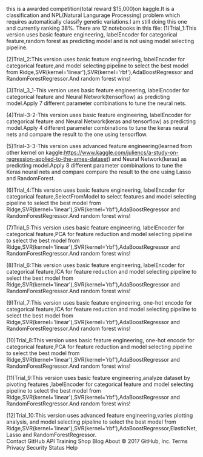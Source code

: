 this is a awarded competition(total reward $15,000)on kaggle.It is a classification and NPL(Natural Langurage Processing) problem which requires automatically classify genetic variations.I am still doing this one and currently ranking 38%.
There are 12 notebooks in this file:
(1)Trial_1:This version uses basic feature engineering, labelEncoder for categorical feature,random forest as predicting model and is not using model selecting pipeline.

(2)Trial_2:This version uses basic feature engineering, labelEncoder for categorical feature,and model selecting pipeline to select the best model from Ridge,SVR(kernel='linear'),SVR(kernel='rbf'),AdaBoostRegressor and RandomForestRegressor.And random forest wins!

(3)Trial_3_1-This version uses basic feature engineering, labelEncoder for categorical feature and Neural Network(tensorflow) as predicting model.Apply 7 different parameter combinations to tune the neural nets.

(4)Trial-3-2-This version uses basic feature engineering, labelEncoder for categorical feature and Neural Network(keras and tensorflow) as predicting model.Apply 4 different parameter combinations to tune the keras neural nets and compare the result to the one using tensorflow.

(5)Trial-3-3-This version uses advanced feature engineering(learned from other kernel on kaggle:https://www.kaggle.com/juliencs/a-study-on-regression-applied-to-the-ames-dataset) and Neural Network(keras) as predicting model.Apply 8 different parameter combinations to tune the Keras neural nets and compare compare the result to the one using Lasso and RandomForest.

(6)Trial_4:This version uses basic feature engineering, labelEncoder for categorical feature,SelectFromModel to select features and model selecting pipeline to select the best model from Ridge,SVR(kernel='linear'),SVR(kernel='rbf'),AdaBoostRegressor and RandomForestRegressor.And random forest wins!

(7)Trial_5:This version uses basic feature engineering, labelEncoder for categorical feature,PCA for feature reduction and model selecting pipeline to select the best model from Ridge,SVR(kernel='linear'),SVR(kernel='rbf'),AdaBoostRegressor and RandomForestRegressor.And random forest wins!

(8)Trial_6:This version uses basic feature engineering, labelEncoder for categorical feature,ICA for feature reduction and model selecting pipeline to select the best model from Ridge,SVR(kernel='linear'),SVR(kernel='rbf'),AdaBoostRegressor and RandomForestRegressor.And random forest wins!  

(9)Trial_7:This version uses basic feature engineering, one-hot encode for categorical feature,ICA for feature reduction and model selecting pipeline to select the best model from Ridge,SVR(kernel='linear'),SVR(kernel='rbf'),AdaBoostRegressor and RandomForestRegressor.And random forest wins!  

(10)Trial_8:This version uses basic feature engineering, one-hot encode for categorical feature,PCA for feature reduction and model selecting pipeline to select the best model from Ridge,SVR(kernel='linear'),SVR(kernel='rbf'),AdaBoostRegressor and RandomForestRegressor.And random forest wins!  

(11)Trial_9:This version uses basic feature engineering,analyze dataset by pivoting features ,labelEncoder for categorical feature and model selecting pipeline to select the best model from Ridge,SVR(kernel='linear'),SVR(kernel='rbf'),AdaBoostRegressor and RandomForestRegressor.And random forest wins!  

(12)Trial_10:This version uses advanced feature engineering,varies plotting analysis, and model selecting pipeline to select the best model from Ridge,SVR(kernel='linear'),SVR(kernel='rbf'),AdaBoostRegressor,ElasticNet,Lasso and RandomForestRegressor.  
Contact GitHub API Training Shop Blog About
© 2017 GitHub, Inc. Terms Privacy Security Status Help
